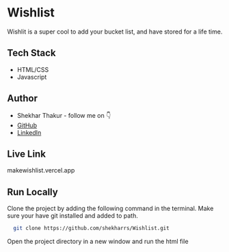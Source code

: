 # Wishlist

Wishlit is a super cool to add your bucket list, and have stored for a life time.


## Tech Stack

- HTML/CSS
- Javascript


## Author

-   Shekhar Thakur - follow me on 👇
-   [GitHub](https://github.com/shekharrs)
-   [LinkedIn](https://www.linkedin.com/in/thakurshekhar/)


## Live Link

makewishlist.vercel.app


## Run Locally

Clone the project by adding the following command in the terminal.
Make sure your have git installed and added to path.

```bash
  git clone https://github.com/shekharrs/Wishlist.git
```

Open the project directory in a new window and run the html file

